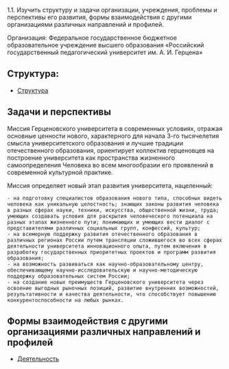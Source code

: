 1.1. Изучить структуру и задачи организации, учреждения, проблемы и перспективы его развития, формы взаимодействия с другими организациями различных направлений и профилей.

Организация: Федеральное государственное бюджетное образовательное учреждение высшего образования «Российский государственный педагогический университет им. А. И. Герцена»

## Структура:

- [Структура](https://www.herzen.spb.ru/sveden/struct/ "Структура")

## Задачи и перспективы

Миссия Герценовского университета в современных условиях, отражая основные ценности нового, характерного для начала 3-го тысячелетия смысла университетского образования и лучшие традиции отечественного образования, ориентирует коллектив герценовцев на построение университета как пространства жизненного самоопределения Человека во всем многообразии его проявлений в современной культурной практике.

Миссия определяет новый этап развития университета, нацеленный:

    - на подготовку специалистов образования нового типа, способных видеть человека как уникальную целостность; знающих законы развития человека в разных сферах науки, техники, искусства, общественной жизни, труда; умеющих создавать условия для раскрытия человеческого потенциала на разных этапах жизненного пути; понимающих и умеющих вести диалог с представителями различных социальных групп, конфессий, культур;
    - на всемерную поддержку развития отечественного образования в различных регионах России путем трансляции сложившегося во всех сферах деятельности университета инновационного опыта, путем включения в разработку государственных приоритетных проектов и программ развития образования;
    - на возможность развиваться как научно-образовательному центру, обеспечивающему научно-исследовательскую и научно-методическую поддержку образовательных систем России;
    - на создание новых преимуществ Герценовского университета через освоение выгодных рыночных позиций, развитие внутренних возможностей, результативности и качества деятельности, что способствует повышению конкурентоспособности на любых рынках.
    
## Формы взаимодействия с другими организациями различных направлений и профилей

- [Деятельность](https://www.herzen.spb.ru/main/activity/ "Деятельность")